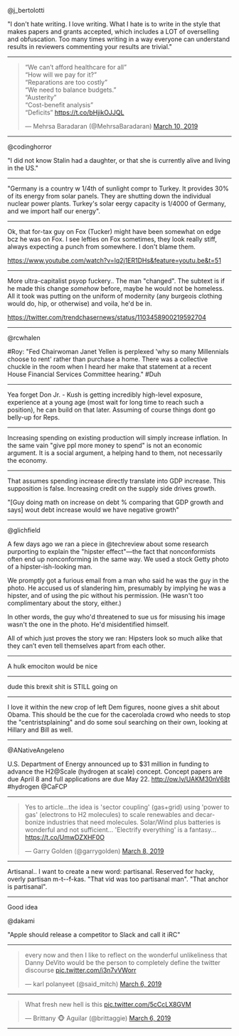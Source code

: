 

@j_bertolotti

"I don't hate writing. I love writing. What I hate is to write in the
style that makes papers and grants accepted, which includes a LOT of
overselling and obfuscation. Too many times writing in a way everyone
can understand results in reviewers commenting your results are
trivial."

---

<blockquote class="twitter-tweet" data-lang="en"><p lang="en" dir="ltr">“We can’t afford healthcare for all”<br>“How will we pay for it?”<br>“Reparations are too costly”<br>“We need to balance budgets.”<br> “Austerity”<br>“Cost-benefit analysis”<br>“Deficits” <a href="https://t.co/bHjikOJJQL">https://t.co/bHjikOJJQL</a></p>&mdash; Mehrsa Baradaran (@MehrsaBaradaran) <a href="https://twitter.com/MehrsaBaradaran/status/1104562194136616961?ref_src=twsrc%5Etfw">March 10, 2019</a></blockquote>
<script async src="https://platform.twitter.com/widgets.js" charset="utf-8"></script>

---

@codinghorror

"I did not know Stalin had a daughter, or that she is currently alive and living in the US."

---

"Germany is a country w 1/4th of sunlight compr to Turkey. It provides 30% of its energy from solar panels. They are shutting down the individual nuclear power plants. Turkey's solar eergy capacity is 1/4000 of Germany, and we import half our energy".

---

Ok, that for-tax guy on Fox (Tucker) might have been somewhat on edge bcz he was on Fox. I see lefties on Fox sometimes, they look really stiff, always expecting a punch from somewhere. I don't blame them.

https://www.youtube.com/watch?v=lq2j1ER1DHs&feature=youtu.be&t=51

---

More ultra-capitalist psyop fuckery.. The man "changed". The subtext
is if he made this change _somehow_ before, maybe he would not be
homeless. All it took was putting on the uniform of modernity (any
burgeois clothing would do, hip, or otherwise) and voila, he'd be in.

https://twitter.com/trendchasernews/status/1103458900219592704

---

@rcwhalen

#Roy: "Fed Chairwoman Janet Yellen is perplexed 'why so many
 Millennials choose to rent' rather than purchase a home. There was a
 collective chuckle in the room when I heard her make that statement
 at a recent House Financial Services Committee hearing."  #Duh

---

Yea forget Don Jr. - Kush is getting incredibly high-level exposure, experience at a young age (most wait for long time to reach such a position), he can build on that later. Assuming of course things dont go belly-up for Reps.

---

Increasing spending on existing production will simply increase inflation. In the same vain "give ppl more money to spend" is not an economic argument. It is a social argument, a helping hand to them, not necessarily the economy.

---

That assumes spending increase directly translate into GDP increase. This supposition is false. Increasing credit on the supply side drives growth.

"[Guy doing math on increase on debt % comparing that GDP growth and says] wout debt increase would we have negative growth"

---


@glichfield

A few days ago we ran a piece in @techreview about some research
purporting to explain the "hipster effect"—the fact that
nonconformists often end up nonconforming in the same way. We used a
stock Getty photo of a hipster-ish-looking man.

We promptly got a furious email from a man who said he was the guy in
the photo. He accused us of slandering him, presumably by implying he
was a hipster, and of using the pic without his permission. (He wasn't
too complimentary about the story, either.)

In other words, the guy who'd threatened to sue us for misusing his
image wasn't the one in the photo. He'd misidentified himself.

All of which just proves the story we ran: Hipsters look so much alike
that they can’t even tell themselves apart from each other. 

---

A hulk emociton would be nice

---

dude this brexit shit is STILL going on

---

I love it within the new crop of left  Dem figures, noone gives a shit about Obama. This should be the cue for the cacerolada crowd who needs to stop the "centristsplaining" and do some soul searching on their own, looking at Hillary and Bill as well.

---

@ANativeAngeleno

U.S. Department of Energy announced up to $31 million in funding to advance the H2@Scale (hydrogen at scale) concept. Concept papers are due April 8 and full applications are due May 22. http://ow.ly/UAKM30nV68t  #hydrogen @CaFCP

---

<blockquote class="twitter-tweet" data-lang="en"><p lang="en" dir="ltr">Yes to article...the idea is &#39;sector coupling&#39; (gas+grid) using &#39;power to gas&#39; (electrons to H2 molecules) to scale renewables and decarbonize industries that need molecules. Solar/Wind plus batteries is wonderful and not sufficient... &#39;Electrify everything&#39; is a fantasy... <a href="https://t.co/UmwDZXHF0O">https://t.co/UmwDZXHF0O</a></p>&mdash; Garry Golden (@garrygolden) <a href="https://twitter.com/garrygolden/status/1104023506780594178?ref_src=twsrc%5Etfw">March 8, 2019</a></blockquote>
<script async src="https://platform.twitter.com/widgets.js" charset="utf-8"></script>

---

Artisanal.. I want to create a new word: partisanal. Reserved for hacky, overly partisan m-t--f-kas. "That vid was too partisanal man". "That anchor is partisanal".

---

Good idea

@dakami

"Apple should release a competitor to Slack and call it iRC"

---

<blockquote class="twitter-tweet" data-lang="en"><p lang="en" dir="ltr">every now and then I like to reflect on the wonderful unlikeliness that Danny DeVito would be the person to completely define the twitter discourse <a href="https://t.co/i3n7vVWorr">pic.twitter.com/i3n7vVWorr</a></p>&mdash; karl polanyeet (@said_mitch) <a href="https://twitter.com/said_mitch/status/1103306553820696576?ref_src=twsrc%5Etfw">March 6, 2019</a></blockquote>
<script async src="https://platform.twitter.com/widgets.js" charset="utf-8"></script>

---

<blockquote class="twitter-tweet" data-lang="en"><p lang="en" dir="ltr">What fresh new hell is this <a href="https://t.co/5cCcLX8GVM">pic.twitter.com/5cCcLX8GVM</a></p>&mdash; Brittany 🐵 Aguilar (@brittaggie) <a href="https://twitter.com/brittaggie/status/1103377739568959488?ref_src=twsrc%5Etfw">March 6, 2019</a></blockquote>
<script async src="https://platform.twitter.com/widgets.js" charset="utf-8"></script>

---
